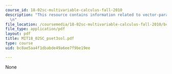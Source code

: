 ```yaml
---
course_id: 18-02sc-multivariable-calculus-fall-2010
description: "This resource contains information related to vector-parametric equation.\r\
  \n"
file_location: /coursemedia/18-02sc-multivariable-calculus-fall-2010/bc8ae5aa4f1dbabde49a6ee7f9be19ee_MIT18_02SC_pset3sol.pdf
file_type: application/pdf
layout: pdf
title: MIT18_02SC_pset3sol.pdf
type: course
uid: bc8ae5aa4f1dbabde49a6ee7f9be19ee

---
```

None